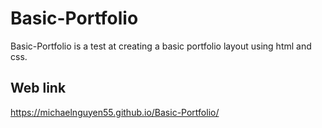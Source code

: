 # Basic-Portfolio
Basic-Portfolio is a test at creating a basic portfolio layout using html and css.

## Web link
https://michaelnguyen55.github.io/Basic-Portfolio/